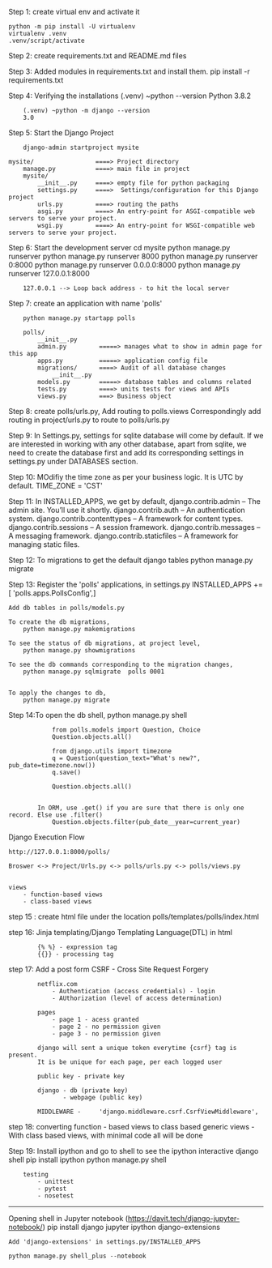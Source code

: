 Step 1: create virtual env and activate it 

    python -m pip install -U virtualenv
    virtualenv .venv
    .venv/script/activate 

Step 2: create requirements.txt and README.md files 
    
Step 3: Added modules in requirements.txt and install them.
    pip install -r requirements.txt

Step 4: Verifying the installations
        (.venv) ~python --version
        Python 3.8.2

        (.venv) ~python -m django --version
        3.0

Step 5: Start the Django Project 

        django-admin startproject mysite

    mysite/                 ====> Project directory 
        manage.py           ====> main file in project 
        mysite/
            __init__.py     ====> empty file for python packaging
            settings.py     ====>  Settings/configuration for this Django project
            urls.py         ====> routing the paths 
            asgi.py         ====> An entry-point for ASGI-compatible web servers to serve your project. 
            wsgi.py         ====> An entry-point for WSGI-compatible web servers to serve your project. 

Step 6: Start the development server 
        cd mysite
        python manage.py runserver 
        python manage.py runserver 8000
        python manage.py runserver 0:8000
        python manage.py runserver 0.0.0.0:8000
        python manage.py runserver 127.0.0.1:8000

        127.0.0.1 --> Loop back address - to hit the local server

Step 7: create an application with name 'polls'

        python manage.py startapp polls

        polls/
            __init__.py
            admin.py         =====> manages what to show in admin page for this app
            apps.py          =====> application config file
            migrations/      ====> Audit of all database changes 
                __init__.py
            models.py        =====> database tables and columns related
            tests.py         ====> units tests for views and APIs
            views.py         ===> Business object
Step 8: create polls/urls.py, Add routing to polls.views 
        Correspondingly add routing in project/urls.py to route to polls/urls.py

Step 9: In Settings.py, settings for sqlite database will come by default. 
    If we are interested in working with any other database, apart from sqlite, 
    we need to create the database first  and add its corresponding settings 
    in settings.py under DATABASES section.

Step 10: MOdifiy the time zone as per your business logic. It is UTC by default.
        TIME_ZONE = 'CST'

Step 11: In INSTALLED_APPS, we get by default, 
    django.contrib.admin        – The admin site. You’ll use it shortly.
    django.contrib.auth         – An authentication system.
    django.contrib.contenttypes – A framework for content types.
    django.contrib.sessions     – A session framework.
    django.contrib.messages     – A messaging framework.
    django.contrib.staticfiles  – A framework for managing static files.

Step 12: To migrations to get the default django tables
    python manage.py migrate

Step 13: Register the 'polls' applications, in settings.py
     INSTALLED_APPS += [    'polls.apps.PollsConfig',]

    Add db tables in polls/models.py

    To create the db migrations, 
        python manage.py makemigrations

    To see the status of db migrations, at project level, 
        python manage.py showmigrations

    To see the db commands corresponding to the migration changes, 
        python manage.py sqlmigrate  polls 0001
        

    To apply the changes to db, 
        python manage.py migrate


Step 14:To open the db shell, 
            python manage.py shell 
         

                from polls.models import Question, Choice
                Question.objects.all()

                from django.utils import timezone
                q = Question(question_text="What's new?", pub_date=timezone.now())
                q.save()
                
                Question.objects.all()


            In ORM, use .get() if you are sure that there is only one record. Else use .filter()
                Question.objects.filter(pub_date__year=current_year)


Django Execution Flow 

    http://127.0.0.1:8000/polls/

    Broswer <-> Project/Urls.py <-> polls/urls.py <-> polls/views.py 


    views 
        - function-based views 
        - class-based views 

step 15 : create html file under the location 
                polls/templates/polls/index.html

step 16: Jinja templating/Django Templating Language(DTL) in html 

            {% %} - expression tag 
            {{}} - processing tag 


step 17: Add a post form 
            CSRF - Cross Site Request Forgery 
            
            netflix.com 
                - Authentication (access credentials) - login 
                - AUthorization (level of access determination)
            
            pages 
                - page 1 - acess granted
                - page 2 - no permission given 
                - page 3 - no permission given

            django will sent a unique token everytime {csrf} tag is present. 
            It is be unique for each page, per each logged user

            public key - private key 

            django - db (private key)
                   - webpage (public key)

            MIDDLEWARE -     'django.middleware.csrf.CsrfViewMiddleware',

step 18: 
        converting function - based views to class based generic views
        - With class based views, with minimal code all will be done

Step 19:  Install ipython and go to shell to see the ipython interactive django shell 
            pip install ipython
            python manage.py shell 


        testing 
            - unittest 
            - pytest 
            - nosetest
            

-----------------
Opening shell in Jupyter notebook (https://davit.tech/django-jupyter-notebook/)
    pip install django jupyter ipython django-extensions

    Add 'django-extensions' in settings.py/INSTALLED_APPS

    python manage.py shell_plus --notebook

    